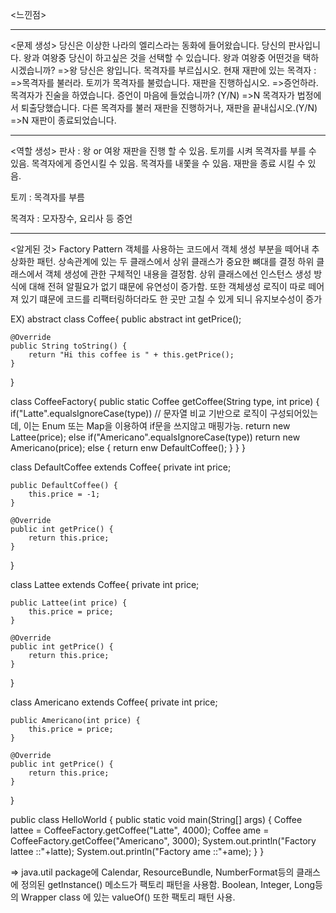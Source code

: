 <느낀점>



---
<문제 생성>
당신은 이상한 나라의 엘리스라는 동화에 들어왔습니다.
당신의 판사입니다. 왕과 여왕중 당신이 하고싶은 것을 선택할 수 있습니다.
왕과 여왕중 어떤것을 택하시겠습니까?
=>왕
당신은 왕입니다. 목격자를 부르십시오.
현재 재판에 있는 목격자 :
=>목격자를 불러라.
토끼가 목격자를 불렀습니다.
재판을 진행하십시오.
=>증언하라.
목격자가 진술을 하였습니다.
증언이 마음에 들었습니까? (Y/N)
=>N
목격자가 법정에서 퇴출당했습니다.
다른 목격자를 불러 재판을 진행하거나, 재판을 끝내십시오.(Y/N)
=>N
재판이 종료되었습니다.

---
<역할 생성>
판사 : 왕 or 여왕
재판을 진행 할 수 있음.
토끼를 시켜 목격자를 부를 수 있음.
목격자에게 증언시킬 수 있음.
목격자를 내쫓을 수 있음.
재판을 종료 시킬 수 있음.

토끼 : 목격자를 부름

목격자 : 모자장수, 요리사 등
증언


---
<알게된 것>
    Factory Pattern
객체를 사용하는 코드에서 객체 생성 부분을 떼어내 추상화한 패턴.
상속관계에 있는 두 클래스에서 상위 클래스가 중요한 뼈대를 결정
하위 클래스에서 객체 생성에 관한 구체적인 내용을 결정함.
상위 클래스에선 인스턴스 생성 방식에 대해 전혀 알필요가 없기 떄문에 유연성이 증가함.
또한 객체생성 로직이 따로 떼어져 있기 떄문에 코드를 리팩터링하더라도 한 곳만 고칠 수 있게 되니 유지보수성이 증가

EX)
abstract class Coffee{
public abstract int getPrice();

	@Override
	public String toString() {
		return "Hi this coffee is " + this.getPrice();
	}
}

class CoffeeFactory{
    public static Coffee getCoffee(String type, int price) {
        if("Latte".equalsIgnoreCase(type))
        // 문자열 비교 기반으로 로직이 구성되어있는데, 이는 Enum 또는 Map을 이용하여 if문을 쓰지않고 매핑가능.
            return new Lattee(price);
        else if("Americano".equalsIgnoreCase(type))
            return new Americano(price);
        else {
            return enw DefaultCoffee();
        }
    }
}

class DefaultCoffee extends Coffee{
    private int price;

	public DefaultCoffee() {
		this.price = -1;
	}

	@Override
	public int getPrice() {
		return this.price;
	}
}

class Lattee extends Coffee{
    private int price;

	public Lattee(int price) {
		this.price = price;
	}
	
	@Override
	public int getPrice() {
		return this.price;
	}
}

class Americano extends Coffee{
    private int price;

	public Americano(int price) {
		this.price = price;
	}
	
	@Override
	public int getPrice() {
		return this.price;
	}
}

public class HelloWorld {
    public static void main(String[] args) {
        Coffee lattee = CoffeeFactory.getCoffee("Latte", 4000);
        Coffee ame = CoffeeFactory.getCoffee("Americano", 3000);
        System.out.println("Factory lattee ::"+latte);
        System.out.println("Factory ame ::"+ame);
    }
}

=> java.util package에 Calendar, ResourceBundle, NumberFormat등의 클래스에 정의된
getInstance() 메소드가 팩토리 패턴을 사용함.
Boolean, Integer, Long등의 Wrapper class 에 있는 valueOf() 또한 팩토리 패턴 사용.
